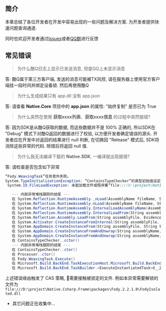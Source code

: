 ## 简介

本章总结了各位开发者在开发中容易出现的一些问题及解决方案. 为开发者提供快速问题查询通道.

同时也欢迎开发者通过[Issues](https://github.com/Jie2GG/Native.Framework/issues)或者[QQ群](http://qm.qq.com/cgi-bin/qm/qr?k=HT_Ei-HIuCnVRIyMzB-CQQXeF80ZyUC-&group_code=711841640)进行反馈

## 常见错误

> 为什么酷Q日志上显示已发送消息, 但是QQ上未显示消息

答: 酷Q属于第三方客户端, 发送的消息可能被TX风控, 请在服务器上使用官方客户端挂一段时间并绑定设备锁. 然后再使用酷Q

> 为什么生成结果只有 app.dll 没有 app.json

答: 请查看 **Native.Core** 项目中的 **app.json** 的属性: "始终复制" 是否已为 True

> 为什么突然在使用 **获取xxxx列表**、**获取xxxx信息** 的过程中突然报错?

答: 因为SDK是从酷Q获取的数据, 而这些数据并不是 100% 正确的, 所以SDK在 "Debug" 模式下对酷Q返回的数据进行了校验, 以方便开发者确定错误的源头. 开发者应在开发中对返回的结果进行 null 判断, 在切换回 "Release" 模式后, SDK将消除这些异常的代码. 除错后将返回 null 值.

> 为什么我无法编译下载的 **Native.SDK**, 一编译就出现报错?

答: 请检查是否包含如下异常
```csharp
“Fody.WeavingTask”任务意外失败。
System.TypeInitializationException: “ContainsTypeChecker”的类型初始值设定项引发异常。 --->
 System.IO.FileLoadException: 未能加载文件或程序集“file:///D:\project\Native.Csharp.Frame\packages\Fody.2.2.1.0\FodyIsolated.dll”或它的某一个依赖项。不支持操作。 (异常来自 HRESULT:0x80131515) ---> System.NotSupportedException: 尝试从一个网络位置加载程序集，在早期版本的 .NET Framework 中，这会导致对该程序集进行沙盒处理。此发行版的 .NET Framework 默认情况下不启用 CAS 策略，因此，此加载可能会很危险。如果此加载不是要对程序集进行沙盒处理，请启用 loadFromRemoteSources 开关。有关详细信息，请参见 http://go.microsoft.com/fwlink/?LinkId=155569。

   --- 内部异常堆栈跟踪的结尾 ---
   在 System.Reflection.RuntimeAssembly._nLoad(AssemblyName fileName, String codeBase, Evidence assemblySecurity, RuntimeAssembly locationHint, StackCrawlMark& stackMark, IntPtr pPrivHostBinder, Boolean throwOnFileNotFound, Boolean forIntrospection, Boolean suppressSecurityChecks)
   在 System.Reflection.RuntimeAssembly.nLoad(AssemblyName fileName, String codeBase, Evidence assemblySecurity, RuntimeAssembly locationHint, StackCrawlMark& stackMark, IntPtr pPrivHostBinder, Boolean throwOnFileNotFound, Boolean forIntrospection, Boolean suppressSecurityChecks)
   在 System.Reflection.RuntimeAssembly.InternalLoadAssemblyName(AssemblyName assemblyRef, Evidence assemblySecurity, RuntimeAssembly reqAssembly, StackCrawlMark& stackMark, IntPtr pPrivHostBinder, Boolean throwOnFileNotFound, Boolean forIntrospection, Boolean suppressSecurityChecks)
   在 System.Reflection.RuntimeAssembly.InternalLoadFrom(String assemblyFile, Evidence securityEvidence, Byte[] hashValue, AssemblyHashAlgorithm hashAlgorithm, Boolean forIntrospection, Boolean suppressSecurityChecks, StackCrawlMark& stackMark)
   在 System.Reflection.Assembly.LoadFrom(String assemblyFile, Evidence securityEvidence)
   在 System.Activator.CreateInstanceFromInternal(String assemblyFile, String typeName, Boolean ignoreCase, BindingFlags bindingAttr, Binder binder, Object[] args, CultureInfo culture, Object[] activationAttributes, Evidence securityInfo)
   在 System.AppDomain.CreateInstanceFrom(String assemblyFile, String typeName)
   在 System.AppDomain.CreateInstanceFromAndUnwrap(String assemblyName, String typeName)
   在 System.AppDomain.CreateInstanceFromAndUnwrap(String assemblyName, String typeName)
   在 ContainsTypeChecker..cctor()
   --- 内部异常堆栈跟踪的结尾 ---
   在 ContainsTypeChecker..ctor()
   在 Processor..ctor()
   在 Fody.WeavingTask.Execute()
   在 Microsoft.Build.BackEnd.TaskExecutionHost.Microsoft.Build.BackEnd.ITaskExecutionHost.Execute()
   在 Microsoft.Build.BackEnd.TaskBuilder.<ExecuteInstantiatedTask>d__26.MoveNext()	Native.Csharp			

```
上述错误缘由触发了 CAS 策略, 需要接触被锁定的文件. 例如本异常需要解锁的文件为 `file:///D:\project\Native.Csharp.Frame\packages\Fody.2.2.1.0\FodyIsolated.dll`

* 其它问题正在收集中...